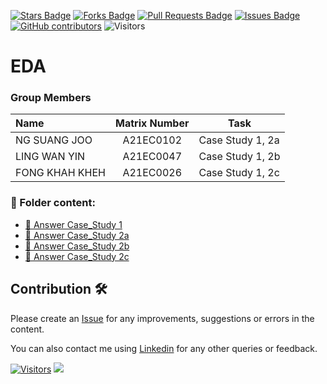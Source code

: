 <a href="https://github.com/drshahizan/HPDP/stargazers"><img src="https://img.shields.io/github/stars/drshahizan/HPDP" alt="Stars Badge"/></a>
<a href="https://github.com/drshahizan/HPDP/network/members"><img src="https://img.shields.io/github/forks/drshahizan/HPDP" alt="Forks Badge"/></a>
<a href="https://github.com/drshahizan/HPDP/pulls"><img src="https://img.shields.io/github/issues-pr/drshahizan/HPDP" alt="Pull Requests Badge"/></a>
<a href="https://github.com/drshahizan/HPDP"><img src="https://img.shields.io/github/issues/drshahizan/HPDP" alt="Issues Badge"/></a>
<a href="https://github.com/drshahizan/HPDP/graphs/contributors"><img alt="GitHub contributors" src="https://img.shields.io/github/contributors/drshahizan/HPDP?color=2b9348"></a>
![Visitors](https://api.visitorbadge.io/api/visitors?path=https%3A%2F%2Fgithub.com%2Fdrshahizan%2FHPDP&labelColor=%23d9e3f0&countColor=%23697689&style=flat)

# EDA

### Group Members

| Name                                     | Matrix Number | Task |
| :---------------------------------------- | :-------------: | ------------- |
| NG SUANG JOO | A21EC0102 | Case Study 1, 2a  | 
| LING WAN YIN | A21EC0047 | 	Case Study 1, 2b   | 
| FONG KHAH KHEH | A21EC0026 | Case Study 1, 2c  | 


### 📂 Folder content:
* [📖 Answer Case_Study 1](https://github.com/drshahizan/Python_EDA/blob/main/assignment/hpdp/ZProMax/case_study1/cs1.ipynb)
* [📖 Answer Case_Study 2a](https://github.com/drshahizan/Python_EDA/blob/main/assignment/hpdp/ZProMax/case_study2a/cs2a.ipynb)
* [📖 Answer Case_Study 2b](https://github.com/drshahizan/Python_EDA/blob/main/assignment/hpdp/ZProMax/case_study2b/cs2b.ipynb)
* [📖 Answer Case_Study 2c](https://github.com/drshahizan/Python_EDA/blob/main/assignment/hpdp/ZProMax/case_study2c/cs2c.ipynb)

## Contribution 🛠️
Please create an [Issue](https://github.com/drshahizan/HPDP/issues) for any improvements, suggestions or errors in the content.

You can also contact me using [Linkedin](https://www.linkedin.com/in/drshahizan/) for any other queries or feedback.

[![Visitors](https://api.visitorbadge.io/api/visitors?path=https%3A%2F%2Fgithub.com%2Fdrshahizan&labelColor=%23697689&countColor=%23555555&style=plastic)](https://visitorbadge.io/status?path=https%3A%2F%2Fgithub.com%2Fdrshahizan)
![](https://hit.yhype.me/github/profile?user_id=81284918)
